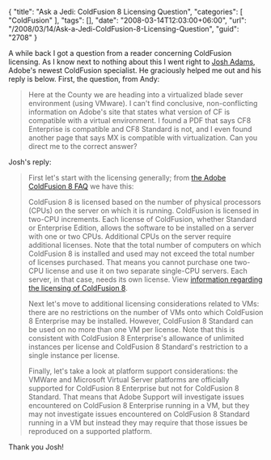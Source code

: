 {
	"title": "Ask a Jedi: ColdFusion 8 Licensing Question",
	"categories": [
		"ColdFusion"
	],
	"tags": [],
	"date": "2008-03-14T12:03:00+06:00",
	"url": "/2008/03/14/Ask-a-Jedi-ColdFusion-8-Licensing-Question",
	"guid": "2708"
}

A while back I got a question from a reader concerning ColdFusion licensing. As I know next to nothing about this I went right to <a href="http://blog.joshuaadams.com/">Josh Adams</a>, Adobe's newest ColdFusion specialist. He graciously helped me out and his reply is below. First, the question, from Andy:

<blockquote>
<p>
Here at the County we are heading into a virtualized blade sever environment (using VMware). I can't find conclusive, non-conflicting information on Adobe's site that states what version of CF is compatible with a virtual environment. I
found a PDF that says CF8 Enterprise is compatible and CF8 Standard is not, and I even found another page that says MX is compatible with virtualization. Can you direct me to the correct answer?
</p>
</blockquote>

Josh's reply:

<blockquote>
<p>
First let's start with the licensing generally; from <a href="http://www.adobe.com/products/coldfusion/faq">the Adobe ColdFusion 8 FAQ</a> we have this:</p><p>
ColdFusion 8 is licensed based on the number of physical processors (CPUs) on the server on which it is running. ColdFusion is licensed in two-CPU increments. Each license of ColdFusion, whether Standard or Enterprise Edition, allows the software to be installed on a server with one or two CPUs. Additional CPUs on the server require additional licenses. Note that the total number of computers on which ColdFusion 8 is installed and used may not exceed the total number of licenses purchased. That means you cannot purchase one two-CPU license and use it on two separate single-CPU servers. Each server, in that case, needs its own license. View <a href="http://www.adobe.com/products/eula/server/">information regarding the licensing of ColdFusion 8</a>.</p><p>Next let's move to additional licensing considerations related to VMs: there are no restrictions on the number of VMs onto which ColdFusion 8 Enterprise may be installed. However, ColdFusion 8 Standard can be used on no more than one VM per license. Note that this is consistent with ColdFusion 8 Enterprise's allowance of unlimited instances per license and ColdFusion 8 Standard's restriction to a single instance per license.</p><p>Finally, let's take a look at platform support considerations: the VMWare and Microsoft Virtual Server platforms are officially supported for ColdFusion 8 Enterprise but not for ColdFusion 8 Standard. That means that Adobe Support will investigate issues encountered on ColdFusion 8 Enterprise running in a VM, but they may not investigate issues encountered on ColdFusion 8 Standard running in a VM but instead they may require that those issues be reproduced on a supported platform.
</p>
</blockquote>

Thank you Josh!